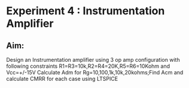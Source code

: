 # Experiment 4 : Instrumentation Amplifier
## Aim: 
Design an Instrumentation amplifier using 3 op amp configuration with following constraints R1=R3=10k,R2=R4=20K,R5=R6=10Kohm and Vcc=+/-15V Calculate Adm for Rg=10,100,1k,10k,20kohms;Find Acm and calculate CMRR for each case using LTSPICE 
